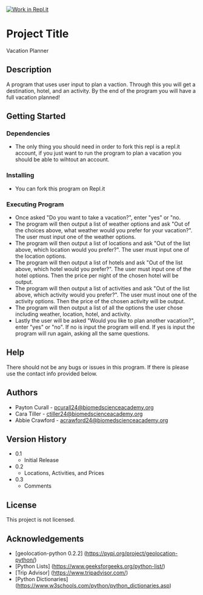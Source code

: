 [![Work in Repl.it](https://classroom.github.com/assets/work-in-replit-14baed9a392b3a25080506f3b7b6d57f295ec2978f6f33ec97e36a161684cbe9.svg)](https://classroom.github.com/online_ide?assignment_repo_id=410719&assignment_repo_type=GroupAssignmentRepo)

# Project Title
Vacation Planner

## Description
A program that uses user input to plan a vaction. Through this you will get a destination, hotel, and an activity. By the end of the program you will have a full vacation planned!

## Getting Started 
 
### Dependencies 
* The only thing you should need in order to fork this repl is a repl.it account, if you just want to run the program to plan a vacation you should be able to wihtout an account.
### Installing
* You can fork this program on Repl.it

### Executing Program 
* Once asked "Do you want to take a vacation?", enter "yes" or "no.
* The program will then output a list of weather options and ask "Out of the choices above, what weather would you prefer for your vacation?". The user must input one of the weather options.
* The program will then output a list of locations and ask "Out of the list above, which location would you prefer?". The user must input one of the location options.
* The program will then output a list of hotels and ask "Out of the list above, which hotel would you prefer?". The user must input one of the hotel options. Then the price per night of the chosen hotel will be output.
* The program will then output a list of activities and ask "Out of the list above, which activity would you prefer?". The user must inout one of the activity options. Then the price of the chosen activity will be output.
* The program will then output a list of all the options the user chose including weather, location, hotel, and activity. 
* Lastly the user will be asked "Would you like to plan another vacation?", enter "yes" or "no". If no is input the program will end. If yes is input the program will run again, asking all the same questions. 

## Help 
There should not be any bugs or issues in this program. If there is please use the contact info provided below. 

## Authors 
* Payton Curall - pcurall24@biomedscienceacademy.org
* Cara Tiller - ctiller24@biomedscienceacademy.org 
* Abbie Crawford - acrawford24@biomedscienceacademy.org

## Version History 
* 0.1
    * Initial Release
* 0.2
    * Locations, Activities, and Prices 
* 0.3
    * Comments

## License 
This project is not licensed.

## Acknowledgements


* [geolocation-python 0.2.2] (https://pypi.org/project/geolocation-python/)
* [Python Lists] (https://www.geeksforgeeks.org/python-list/)
* [Trip Advisor] (https://www.tripadvisor.com/)
*  [Python Dictionaries]
(https://www.w3schools.com/python/python_dictionaries.asp)
